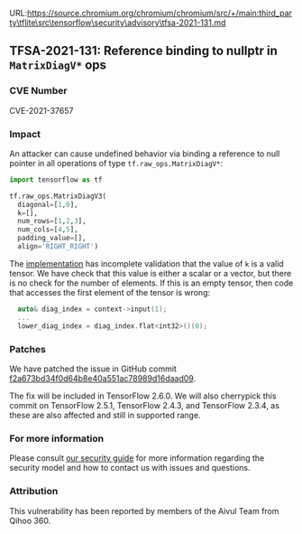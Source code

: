 URL:https://source.chromium.org/chromium/chromium/src/+/main:third_party\tflite\src\tensorflow\security\advisory\tfsa-2021-131.md
## TFSA-2021-131: Reference binding to nullptr in `MatrixDiagV*` ops

### CVE Number
CVE-2021-37657

### Impact
An attacker can cause undefined behavior via binding a reference to null pointer
in all operations of type `tf.raw_ops.MatrixDiagV*`:

```python
import tensorflow as tf

tf.raw_ops.MatrixDiagV3(
  diagonal=[1,0],
  k=[],
  num_rows=[1,2,3],
  num_cols=[4,5],
  padding_value=[],
  align='RIGHT_RIGHT')
```

The
[implementation](https://github.com/tensorflow/tensorflow/blob/84d053187cb80d975ef2b9684d4b61981bca0c41/tensorflow/core/kernels/linalg/matrix_diag_op.cc)
has incomplete validation that the value of `k` is a valid tensor. We have check
that this value is either a scalar or a vector, but there is no check for the
number of elements. If this is an empty tensor, then code that accesses the
first element of the tensor is wrong:

```cc
  auto& diag_index = context->input(1);
  ...
  lower_diag_index = diag_index.flat<int32>()(0);
```

### Patches
We have patched the issue in GitHub commit
[f2a673bd34f0d64b8e40a551ac78989d16daad09](https://github.com/tensorflow/tensorflow/commit/f2a673bd34f0d64b8e40a551ac78989d16daad09).

The fix will be included in TensorFlow 2.6.0. We will also cherrypick this
commit on TensorFlow 2.5.1, TensorFlow 2.4.3, and TensorFlow 2.3.4, as these are
also affected and still in supported range.

### For more information
Please consult [our security
guide](https://github.com/tensorflow/tensorflow/blob/master/SECURITY.md) for
more information regarding the security model and how to contact us with issues
and questions.

### Attribution
This vulnerability has been reported by members of the Aivul Team from Qihoo
360.
